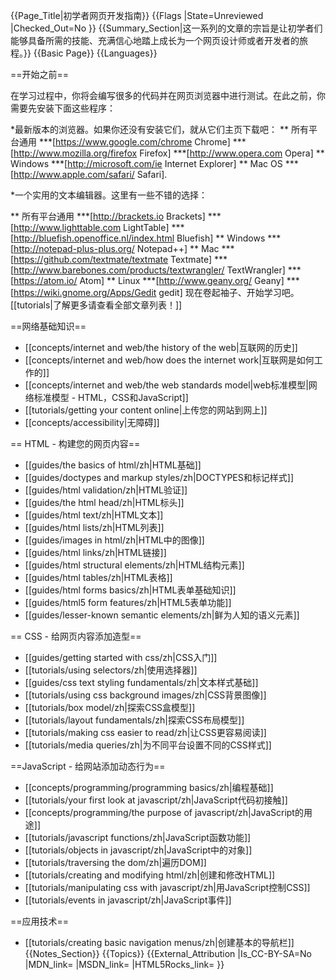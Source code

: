 {{Page_Title|初学者网页开发指南}}
{{Flags
|State=Unreviewed
|Checked_Out=No
}}
{{Summary_Section|这一系列的文章的宗旨是让初学者们能够具备所需的技能、充满信心地踏上成长为一个网页设计师或者开发者的旅程。}}
{{Basic Page}}
{{Languages}}

==开始之前==

在学习过程中，你将会编写很多的代码并在网页浏览器中进行测试。在此之前，你需要先安装下面这些程序：

*最新版本的浏览器。如果你还没有安装它们，就从它们主页下载吧： 
** 所有平台通用
***[https://www.google.com/chrome Chrome]
***[http://www.mozilla.org/firefox Firefox]
***[http://www.opera.com Opera]
** Windows
***[http://microsoft.com/ie Internet Explorer]
** Mac OS
***[http://www.apple.com/safari/ Safari].

*一个实用的文本编辑器。这里有一些不错的选择：
<!--
'''请不要'''将Sublime Text加进这个列表中来。
它'''并不是'''免费软件。
这个编辑器列表是为了给经验尚浅的学习者
推荐一些容易使用的免费编辑器。

因此，也请不要在列表中加入例如Vim或者
Emacs这样的终端程序。它们确实是非常强
大的编辑器，但并不适合初学者。

谢谢合作
- original by Garbee
-->
** 所有平台通用
***[http://brackets.io Brackets]
***[http://www.lighttable.com LightTable]
***[http://bluefish.openoffice.nl/index.html Bluefish]
** Windows
***[http://notepad-plus-plus.org/ Notepad++]
** Mac
***[https://github.com/textmate/textmate Textmate]
***[http://www.barebones.com/products/textwrangler/ TextWrangler]
***[https://atom.io/ Atom] <!-- MIT Licence; Prebuilt versions of Atom are currently only available for OS X (10.8 or later). If you would like to build from source on Windows, Linux, or OS X -->
** Linux
***[http://www.geany.org/ Geany]
***[https://wiki.gnome.org/Apps/Gedit gedit]
现在卷起袖子、开始学习吧。 [[tutorials|了解更多请查看全部文章列表！]]

<!-- progress marker Jun/16/14 XueyiB-->

==网络基础知识==
* [[concepts/internet and web/the history of the web|互联网的历史]]
* [[concepts/internet and web/how does the internet work|互联网是如何工作的]]
* [[concepts/internet and web/the web standards model|web标准模型|网络标准模型 - HTML，CSS和JavaScript]]
* [[tutorials/getting your content online|上传您的网站到网上]]
* [[concepts/accessibility|无障碍]]

== HTML - 构建您的网页内容==
* [[guides/the basics of html/zh|HTML基础]]
* [[guides/doctypes and markup styles/zh|DOCTYPES和标记样式]]
* [[guides/html validation/zh|HTML验证]]
* [[guides/the html head/zh|HTML标头]]
* [[guides/html text/zh|HTML文本]]
* [[guides/html lists/zh|HTML列表]]
* [[guides/images in html/zh|HTML中的图像]]
* [[guides/html links/zh|HTML链接]]
* [[guides/html structural elements/zh|HTML结构元素]]
* [[guides/html tables/zh|HTML表格]]
* [[guides/html forms basics/zh|HTML表单基础知识]]
* [[guides/html5 form features/zh|HTML5表单功能]]
* [[guides/lesser-known semantic elements/zh|鲜为人知的语义元素]]

== CSS - 给网页内容添加造型==

* [[guides/getting started with css/zh|CSS入门]]
* [[tutorials/using selectors/zh|使用选择器]]
* [[guides/css text styling fundamentals/zh|文本样式基础]]
* [[tutorials/using css background images/zh|CSS背景图像]]
* [[tutorials/box model/zh|探索CSS盒模型]]
* [[tutorials/layout fundamentals/zh|探索CSS布局模型]]
* [[tutorials/making css easier to read/zh|让CSS更容易阅读]]
* [[tutorials/media queries/zh|为不同平台设置不同的CSS样式]]

==JavaScript - 给网站添加动态行为==

* [[concepts/programming/programming basics/zh|编程基础]]
* [[tutorials/your first look at javascript/zh|JavaScript代码初接触]]
* [[concepts/programming/the purpose of javascript/zh|JavaScript的用途]]
* [[tutorials/javascript functions/zh|JavaScript函数功能]]
* [[tutorials/objects in javascript/zh|JavaScript中的对象]]
* [[tutorials/traversing the dom/zh|遍历DOM]]
* [[tutorials/creating and modifying html/zh|创建和修改HTML]]
* [[tutorials/manipulating css with javascript/zh|用JavaScript控制CSS]]
* [[tutorials/events in javascript/zh|JavaScript事件]]

==应用技术==


* [[tutorials/creating basic navigation menus/zh|创建基本的导航栏]]
{{Notes_Section}}
{{Topics}}
{{External_Attribution
|Is_CC-BY-SA=No
|MDN_link=
|MSDN_link=
|HTML5Rocks_link=
}}